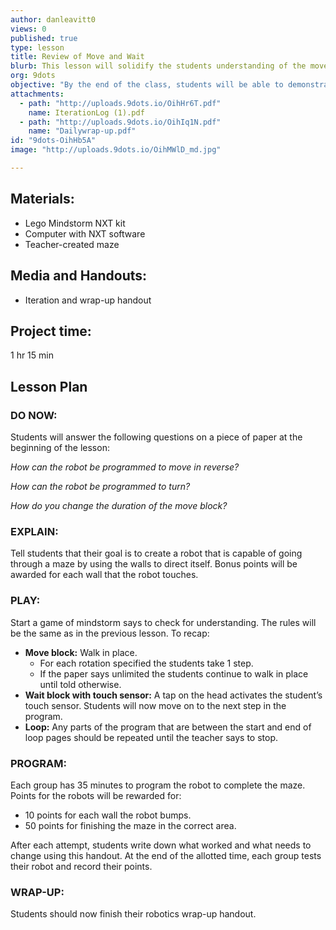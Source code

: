 ```yaml
---
author: danleavitt0
views: 0
published: true
type: lesson
title: Review of Move and Wait
blurb: This lesson will solidify the students understanding of the move block and challenged them to move the robot through a maze.
org: 9dots
objective: "By the end of the class, students will be able to demonstrate learning by using the move and wait blocks to move a robot through the maze."
attachments: 
  - path: "http://uploads.9dots.io/OihHr6T.pdf"
    name: IterationLog (1).pdf
  - path: "http://uploads.9dots.io/OihIq1N.pdf"
    name: "Dailywrap-up.pdf"
id: "9dots-OihHb5A"
image: "http://uploads.9dots.io/OihMWlD_md.jpg"

---
```


## Materials:
- Lego Mindstorm NXT kit
- Computer with NXT software
- Teacher-created maze

## Media and Handouts:
- Iteration and wrap-up handout

## Project time:
1 hr 15 min

## Lesson Plan

### DO NOW:
Students will answer the following questions on a piece of paper at the beginning of the lesson:

_How can the robot be programmed to move in reverse?_

_How can the robot be programmed to turn?_

_How do you change the duration of the move block?_


### EXPLAIN:
Tell students that their goal is to create a robot that is capable of going through a maze by using the walls to direct itself. Bonus points will be awarded for each wall that the robot touches.

### PLAY:
Start a game of mindstorm says to check for understanding.  The rules will be the same as in the previous lesson. To recap:

- **Move block:** Walk in place.
	- For each rotation specified the students take 1 step.
	- If the paper says unlimited the students continue to walk in place until told otherwise.
- **Wait block with touch sensor:** A tap on the head activates the student’s touch sensor. Students will now move on to the next step in the program.
- **Loop:** Any parts of the program that are between the start and end of loop pages should be repeated until the teacher says to stop.


### PROGRAM:
Each group has 35 minutes to program the robot to complete the maze. Points for the robots will be rewarded for:
- 10 points for each wall the robot bumps.
- 50 points for finishing the maze in the correct area.

After each attempt, students write down what worked and what needs to change using this handout. At the end of the allotted time, each group tests their robot and record their points.

### WRAP-UP:
Students should now finish their robotics wrap-up handout.
